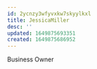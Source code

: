 ```yaml
---
id: 2ycnzy3wfyvxkw7skyylkxl
title: JessicaMiller
desc: ''
updated: 1649875693351
created: 1649875686952
---
```


Business Owner
